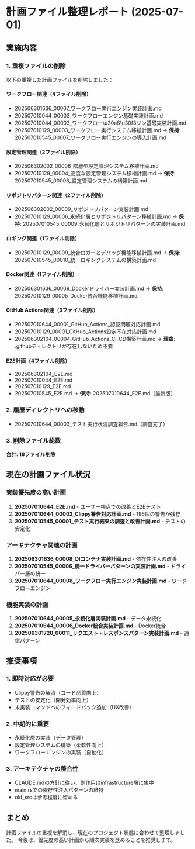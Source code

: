 # 計画ファイル整理レポート (2025-07-01)

## 実施内容

### 1. 重複ファイルの削除
以下の重複した計画ファイルを削除しました：

#### ワークフロー関連（4ファイル削除）
- 202506301636_00007_ワークフロー実行エンジン実装計画.md
- 202507010044_00003_ワークフローエンジン基礎実装計画.md  
- 202507010044_00003_ワークフロー\u30a8\u30f3ジン基礎実装計画.md
- 202507010129_00003_ワークフロー実行システム移植計画.md
→ **保持**: 202507010545_00007_ワークフロー実行エンジンの導入計画.md

#### 設定管理関連（2ファイル削除）
- 202506302002_00006_階層型設定管理システム移植計画.md
- 202507010129_00004_高度な設定管理システム移植計画.md
→ **保持**: 202507010545_00008_設定管理システムの構築計画.md

#### リポジトリパターン関連（2ファイル削除）
- 202506302002_00009_リポジトリパターン実装計画.md
- 202507010129_00006_永続化層とリポジトリパターン移植計画.md
→ **保持**: 202507010545_00009_永続化層とリポジトリパターンの実装計画.md

#### ロギング関連（1ファイル削除）
- 202507010129_00009_統合ロガーとデバッグ機能移植計画.md
→ **保持**: 202507010545_00010_統一ロギングシステムの構築計画.md

#### Docker関連（1ファイル削除）
- 202506301636_00009_Dockerドライバー実装計画.md
→ **保持**: 202507010129_00005_Docker統合機能移植計画.md

#### GitHub Actions関連（3ファイル削除）
- 202507010644_00001_GitHub_Actions_認証問題対応計画.md
- 202507010129_00001_GitHub_Actions設定不在対応計画.md
- 202506302104_00004_GitHub_Actions_CI_CD構築計画.md
→ **理由**: .githubディレクトリが存在しないため不要

#### E2E計画（4ファイル削除）
- 202506302104_E2E.md
- 202507010044_E2E.md
- 202507010129_E2E.md
- 202507010545_E2E.md
→ **保持**: 202507010644_E2E.md（最新版）

### 2. 履歴ディレクトリへの移動
- 202507010644_00003_テスト実行状況調査報告.md（調査完了）

### 3. 削除ファイル総数
**合計: 18ファイル削除**

## 現在の計画ファイル状況

### 実装優先度の高い計画
1. **202507010644_E2E.md** - ユーザー視点での改善とE2Eテスト
2. **202507010644_00002_Clippy警告対応計画.md** - 196個の警告が残存
3. **202507010545_00001_テスト実行結果の調査と改善計画.md** - テストの安定化

### アーキテクチャ関連の計画
1. **202506301636_00008_DIコンテナ実装計画.md** - 依存性注入の改善
2. **202507010545_00006_統一ドライバーパターンの実装計画.md** - ドライバー層の統一
3. **202507010644_00008_ワークフロー実行エンジン実装計画.md** - ワークフローエンジン

### 機能実装の計画
1. **202507010644_00005_永続化層実装計画.md** - データ永続化
2. **202507010644_00006_Docker統合実装計画.md** - Docker統合
3. **202506301720_00011_リクエスト・レスポンスパターン実装計画.md** - 通信パターン

## 推奨事項

### 1. 即時対応が必要
- Clippy警告の解消（コード品質向上）
- テストの安定化（開発効率向上）
- 未実装コマンドへのフィードバック追加（UX改善）

### 2. 中期的に重要
- 永続化層の実装（データ管理）
- 設定管理システムの構築（柔軟性向上）
- ワークフローエンジンの実装（自動化）

### 3. アーキテクチャの整合性
- CLAUDE.mdの方針に従い、副作用はinfrastructure層に集中
- main.rsでの依存性注入パターンの維持
- old_srcは参考程度に留める

## まとめ
計画ファイルの重複を解消し、現在のプロジェクト状態に合わせて整理しました。
今後は、優先度の高い計画から順次実装を進めることを推奨します。